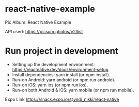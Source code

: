 # react-native-example
Pic Album: React Native Example


API used: https://picsum.photos/v2/list

# Run project in development
- Setting up the development environment: https://reactnative.dev/docs/environment-setup.
- Install dependencies: yarn install (or npm install).
- Run-on Android: yarn android (or npm run android).
- Run-on iOS: yarn ios (or npm run ios).
- Run-on both Android & iOS: yarn mobile (or npm run mobile).


Expo Link https://snack.expo.io/@vndi_nikki/react-native 
